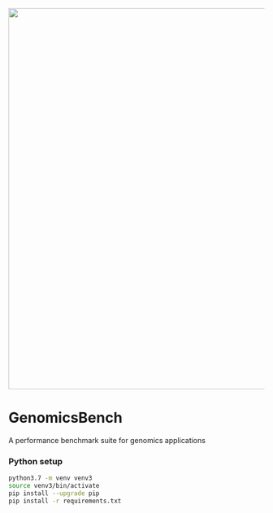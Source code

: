 <p align="center"><img src="https://github.com/arun-sub/punnet/blob/master/img/GenomicsBenchLogo.png" width="750"></p>

# GenomicsBench

A performance benchmark suite for genomics applications

### Python setup

```bash
python3.7 -m venv venv3
source venv3/bin/activate
pip install --upgrade pip
pip install -r requirements.txt
```

